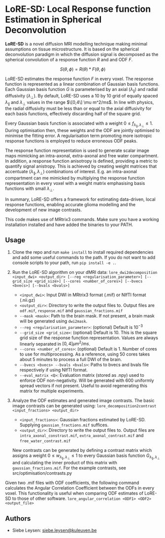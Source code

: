 # LoRE-SD: Local Response function Estimation in Spherical Deconvolution

**LoRE-SD** is a novel diffusion MRI modelling technique making minimal assumptions on tissue microstructure. It is based on the spherical deconvolution paradigm in which the diffusion signal is decomposed as the spherical convolution of a response function $R$ and and ODF $F$.

$$
S\left(\theta,\phi\right)=R\left(\theta\right)\ast F\left(\theta,\phi\right)
$$

LoRE-SD estimates the response function $F$ in every voxel. The response function is represented as a linear combination of Gaussian basis functions. Each Gaussian basis function $G$ is parameterised by an axial ($\lambda_\parallel$) and radial diffusivity ($\lambda_\perp$). By default, LoRE-SD uses a 10 by 10 grid of equally spaced $\lambda_\parallel$ and $\lambda_\perp$ values in the range $\[0,4\]  \mu m^2/ms$. In line with physics, the radial diffusivity must be less than or equal to the axial diffusivity for each basis functions, effectively discarding half of the square grid.

Every Gaussian basis function is associated with a weight $0 \le f_{\lambda_\parallel, \lambda_\perp} \le 1$. During optimisation then, these weights and the ODF are jointly optimised to minimise the fitting error. A regularisation term promoting more isotropic response functions is employed to reduce erroneous ODF peaks.

The response function representation is used to generate scalar image maps mimicking an intra-axonal, extra-axonal and free water compartment. In addition, a response function anisotropy is defined, providing a metric to quantify signal anistropy. This is achieved by creating weight matrices that accentuate ($\lambda_\parallel, \lambda_\perp$) combinations of interest. E.g. an intra-axonal compartment can me mimicked by multiplying the response function representation in every voxel with a weight matrix emphasising basis functions with small $\lambda_\perp$.


In summary, LoRE-SD offers a framework for estimating data-driven, local response functions, enabling accurate glioma modelling and the development of new image contrasts.

This code makes use of MRtrix3 commands. Make sure you have a working installation installed and have added the binaries to your PATH.

## Usage
1. Clone the repo and run `make install` to install required dependencies and add some useful commands to the path. If you do not want to add console scripts to your path, run `pip install -e .`.
2. Run the LoRE-SD algorithm on your dMRI data:
    `lore_dwi2decomposition <input_dwi> <output_dir> [--reg <regularisation_parameter>] [--grid_size <grid_size>] [--cores <number_of_cores>] [--bvecs <bvecs>] [--bvals <bvals>]`
    * `<input_dwi>`: Input DWI in MRtrix3 format (.mif) or NIfTI format (.nii.gz)
    * `<output_dir>`: Directory to write the output files to. Output files are `odf.mif`, `response.mif` and `gaussian_fractions.mif`
    * `--mask <mask>`: Path to the brain mask. If not present, a brain mask will be generated using `dwi2mask`.
    * `--reg <regularisation_parameter>`: (optional) Default is $10^{-3}$
    * `--grid_size <grid_size>`: (optional) Default is 10. This is the square grid size of the response function representation. Values are always linearly separated in $[0, 4] \mu m^2/ms$.
    * `--cores <number_of_cores>`: (optional) Default is 1. Number of cores to use for multiprocessing. As a reference, using 50 cores takes about 5 minutes to process a full DWI of the brain.
    * `--bvecs <bvecs> --bvals <bvals>`: Paths to bvecs and bvals file respectively if using NIfTI format.
    * `--eval_matrix <Q>`: Evaluation matrix (stored as .npy) used to enforce ODF non-negativity. Will be generated with 600 uniformly spread vectors if not present. Useful to avoid regenerating this matrix for multiple experiments.
3. Analyze the ODF estimates and generated image contrasts. The basic image contrasts can be generated using:
    `lore_decomposition2contrast <input_fractions> <output_dir>`
    * `<input_fractions>`: Gaussian fractions estimated by LoRE-SD. Supplying `gaussian_fractions.mif` suffices.
    * `<output_dir>`: Directory to write the output files to. Output files are `intra_axonal_constrast.mif`, `extra_axonal_contrast.mif` and `free_water_contrast.mif`

    New contrasts can be generated by defining a contrast matrix which assigns a weight $0 \le w_{\lambda_\parallel, \lambda_\perp} \le 1$ to every Gaussian basis function $G_{\lambda_\parallel, \lambda_\perp}$ and calculating the inner product of this matrix with `gaussian_fractions.mif`. For the example contrasts, see src/optimisation/contrasts.py

Given two .mif files with ODF coefficients, the following command calculates the Angular Correlation Coefficient between the ODFs in every voxel. This functionality is useful when comparing ODF estimates of LoRE-SD to those of other software.
`lore_angular_correlation <ODF1> <ODF2> <output_file>`


## Authors
- Siebe Leysen: siebe.leysen@kuleuven.be


